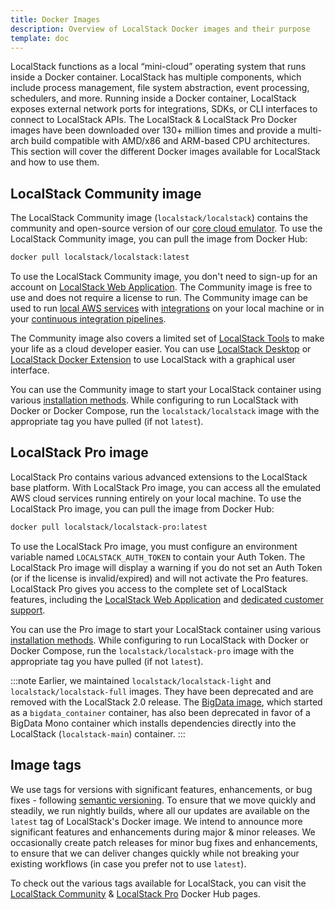 ```yaml
---
title: Docker Images
description: Overview of LocalStack Docker images and their purpose
template: doc
---
```


LocalStack functions as a local “mini-cloud” operating system that runs inside a Docker container.
LocalStack has multiple components, which include process management, file system abstraction, event processing, schedulers, and more.
Running inside a Docker container, LocalStack exposes external network ports for integrations, SDKs, or CLI interfaces to connect to LocalStack APIs.
The LocalStack & LocalStack Pro Docker images have been downloaded over 130+ million times and provide a multi-arch build compatible with AMD/x86 and ARM-based CPU architectures.
This section will cover the different Docker images available for LocalStack and how to use them.

## LocalStack Community image

The LocalStack Community image (`localstack/localstack`) contains the community and open-source version of our [core cloud emulator](https://github.com/localstack/localstack).
To use the LocalStack Community image, you can pull the image from Docker Hub:

```bash
docker pull localstack/localstack:latest
```

To use the LocalStack Community image, you don't need to sign-up for an account on [LocalStack Web Application](https://app.localstack.cloud).
The Community image is free to use and does not require a license to run.
The Community image can be used to run [local AWS services](/aws/services/) with [integrations](/aws/integrations/) on your local machine or in your [continuous integration pipelines](/aws/integrations/continuous-integration/).

The Community image also covers a limited set of [LocalStack Tools](/aws/tooling/) to make your life as a cloud developer easier.
You can use [LocalStack Desktop](/aws/capabilities/web-app/localstack-desktop/) or [LocalStack Docker Extension](/aws/tooling/localstack-docker-extension) to use LocalStack with a graphical user interface.

You can use the Community image to start your LocalStack container using various [installation methods](/aws/getting-started/installation/).
While configuring to run LocalStack with Docker or Docker Compose, run the `localstack/localstack` image with the appropriate tag you have pulled (if not `latest`).

## LocalStack Pro image

LocalStack Pro contains various advanced extensions to the LocalStack base platform.
With LocalStack Pro image, you can access all the emulated AWS cloud services running entirely on your local machine.
To use the LocalStack Pro image, you can pull the image from Docker Hub:

```bash
docker pull localstack/localstack-pro:latest
```

To use the LocalStack Pro image, you must configure an environment variable named `LOCALSTACK_AUTH_TOKEN` to contain your Auth Token.
The LocalStack Pro image will display a warning if you do not set an Auth Token (or if the license is invalid/expired) and will not activate the Pro features.
LocalStack Pro gives you access to the complete set of LocalStack features, including the [LocalStack Web Application](https://app.localstack.cloud) and [dedicated customer support](/aws/getting-started/help-support/#enterprise-support).

You can use the Pro image to start your LocalStack container using various [installation methods](/aws/getting-started/installation/).
While configuring to run LocalStack with Docker or Docker Compose, run the `localstack/localstack-pro` image with the appropriate tag you have pulled (if not `latest`).

:::note
Earlier, we maintained `localstack/localstack-light` and `localstack/localstack-full` images.
They have been deprecated and are removed with the LocalStack 2.0 release.
The [BigData image](https://hub.docker.com/r/localstack/bigdata/tags), which started as a `bigdata_container` container, has also been deprecated in favor of a BigData Mono container which installs dependencies directly into the LocalStack (`localstack-main`) container.
:::

## Image tags

We use tags for versions with significant features, enhancements, or bug fixes - following [semantic versioning](https://semver.org).
To ensure that we move quickly and steadily, we run nightly builds, where all our updates are available on the `latest` tag of LocalStack's Docker image.
We intend to announce more significant features and enhancements during major & minor releases.
We occasionally create patch releases for minor bug fixes and enhancements, to ensure that we can deliver changes quickly while not breaking your existing workflows (in case you prefer not to use `latest`).

To check out the various tags available for LocalStack, you can visit the [LocalStack Community](https://hub.docker.com/r/localstack/localstack/tags?page=1&ordering=last_updated) & [LocalStack Pro](https://hub.docker.com/r/localstack/localstack-pro/tags?page=1&ordering=last_updated) Docker Hub pages.
